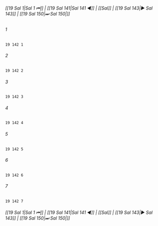 
###### [[19 Sal 1|Sal 1 ⏮]] | [[19 Sal 141|Sal 141 ◀]] | [[Sal]] | [[19 Sal 143|▶ Sal 143]] | [[19 Sal 150|⏭ Sal 150|]]

###### 1
``` verse
19 142 1 
```
###### 2
``` verse
19 142 2 
```
###### 3
``` verse
19 142 3 
```
###### 4
``` verse
19 142 4 
```
###### 5
``` verse
19 142 5 
```
###### 6
``` verse
19 142 6 
```
###### 7
``` verse
19 142 7 
```

###### [[19 Sal 1|Sal 1 ⏮]] | [[19 Sal 141|Sal 141 ◀]] | [[Sal]] | [[19 Sal 143|▶ Sal 143]] | [[19 Sal 150|⏭ Sal 150|]]

